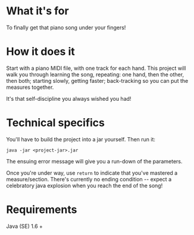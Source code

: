 # What it's for

To finally get that piano song under your fingers!

# How it does it

Start with a piano MIDI file, with one track for each hand.  This project will walk you through learning the song, repeating: one hand, then the other, then both; starting slowly, getting faster; back-tracking so you can put the measures together.

It's that self-discipline you always wished you had!

# Technical specifics

You'll have to build the project into a jar yourself.  Then run it:

    java -jar <project-jar>.jar

The ensuing error message will give you a run-down of the parameters.

Once you're under way, use `return` to indicate that you've mastered a measure/section.  There's currently no ending condition -- expect a celebratory java explosion when you reach the end of the song!

# Requirements

Java (SE) 1.6 +
